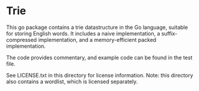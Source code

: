 Trie
====

This go package contains a trie datastructure in the Go language, suitable for
storing English words. It includes a naive implementation, a suffix-compressed
implementation, and a memory-efficient packed implementation.

The code provides commentary, and example code can be found in the test file.

See LICENSE.txt in this directory for license information.
Note: this directory also contains a wordlist, which is licensed separately.
